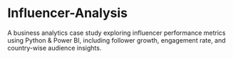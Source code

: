 # Influencer-Analysis
A business analytics case study exploring influencer performance metrics using Python &amp; Power BI, including follower growth, engagement rate, and country-wise audience insights.
